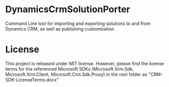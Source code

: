 # DynamicsCrmSolutionPorter
Command Line tool for importing and exporting solutions to and from Dynamics CRM, as well as publishing customization

# License
This project is released under MIT license.
However, please find the license terms for the referenced Microsoft SDKs (Microsoft.Xrm.Sdk, Microsoft.Xrm.Client, Microsoft.Crm.Sdk.Proxy) in the root folder as "CRM-SDK-LicenseTerms.docx"